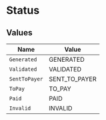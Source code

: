 # Status


## Values

| Name          | Value         |
| ------------- | ------------- |
| `Generated`   | GENERATED     |
| `Validated`   | VALIDATED     |
| `SentToPayer` | SENT_TO_PAYER |
| `ToPay`       | TO_PAY        |
| `Paid`        | PAID          |
| `Invalid`     | INVALID       |